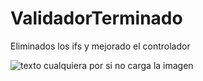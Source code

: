 # ValidadorTerminado
Eliminados los ifs y mejorado el controlador

![texto cualquiera por si no carga la imagen](https://i.gyazo.com/c2263f9ec799056ab4a09bfe0d3b2598.gif)
